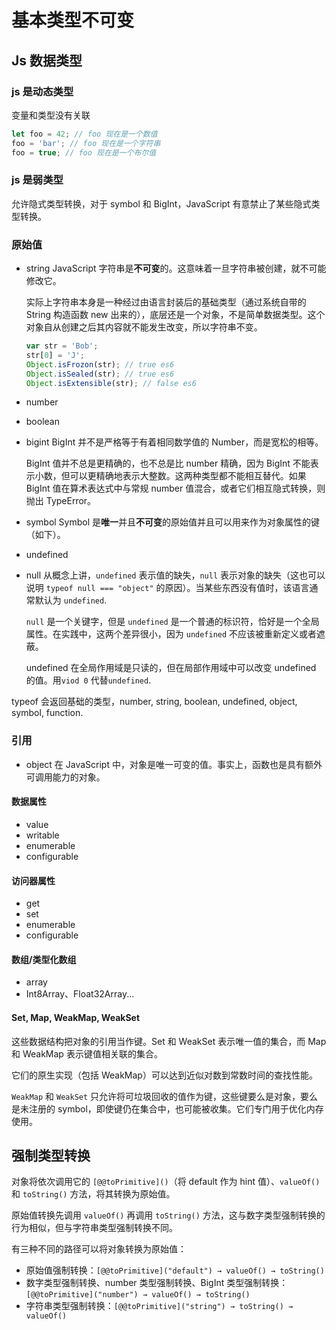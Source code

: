 # 基本类型不可变

## Js 数据类型

### js 是动态类型

变量和类型没有关联

```js
let foo = 42; // foo 现在是一个数值
foo = 'bar'; // foo 现在是一个字符串
foo = true; // foo 现在是一个布尔值
```

### js 是弱类型

允许隐式类型转换，对于 symbol 和 BigInt，JavaScript 有意禁止了某些隐式类型转换。

### 原始值

- string
  JavaScript 字符串是**不可变**的。这意味着一旦字符串被创建，就不可能修改它。

  实际上字符串本身是一种经过由语言封装后的基础类型（通过系统自带的 String 构造函数 new 出来的），底层还是一个对象，不是简单数据类型。这个对象自从创建之后其内容就不能发生改变，所以字符串不变。

  ```js
  var str = 'Bob';
  str[0] = 'J';
  Object.isFrozon(str); // true es6
  Object.isSealed(str); // true es6
  Object.isExtensible(str); // false es6
  ```

- number
- boolean
- bigint
  BigInt 并不是严格等于有着相同数学值的 Number，而是宽松的相等。

  BigInt 值并不总是更精确的，也不总是比 number 精确，因为 BigInt 不能表示小数，但可以更精确地表示大整数。这两种类型都不能相互替代。如果 BigInt 值在算术表达式中与常规 number 值混合，或者它们相互隐式转换，则抛出 TypeError。

- symbol
  Symbol 是**唯一**并且**不可变**的原始值并且可以用来作为对象属性的键（如下）。
- undefined
- null
  从概念上讲，`undefined` 表示值的缺失，`null` 表示对象的缺失（这也可以说明 `typeof null === "object"` 的原因）。当某些东西没有值时，该语言通常默认为 `undefined`.

  `null` 是一个关键字，但是 `undefined` 是一个普通的标识符，恰好是一个全局属性。在实践中，这两个差异很小，因为 `undefined` 不应该被重新定义或者遮蔽。

  undefined 在全局作用域是只读的，但在局部作用域中可以改变 undefined 的值。用`viod 0` 代替`undefined`.

typeof 会返回基础的类型，number, string, boolean, undefined, object, symbol, function.

### 引用

- object
  在 JavaScript 中，对象是唯一可变的值。事实上，函数也是具有额外可调用能力的对象。

#### 数据属性

- value
- writable
- enumerable
- configurable

#### 访问器属性

- get
- set
- enumerable
- configurable

#### 数组/类型化数组

- array
- Int8Array、Float32Array...

#### Set, Map, WeakMap, WeakSet

这些数据结构把对象的引用当作键。Set 和 WeakSet 表示唯一值的集合，而 Map 和 WeakMap 表示键值相关联的集合。

它们的原生实现（包括 WeakMap）可以达到近似对数到常数时间的查找性能。

`WeakMap` 和 `WeakSet` 只允许将可垃圾回收的值作为键，这些键要么是对象，要么是未注册的 symbol，即使键仍在集合中，也可能被收集。它们专门用于优化内存使用。

## 强制类型转换

对象将依次调用它的 `[@@toPrimitive]()`（将 default 作为 hint 值）、`valueOf()` 和 `toString()` 方法，将其转换为原始值。

原始值转换先调用 `valueOf()` 再调用 `toString()` 方法，这与数字类型强制转换的行为相似，但与字符串类型强制转换不同。

有三种不同的路径可以将对象转换为原始值：

- 原始值强制转换：`[@@toPrimitive]("default") → valueOf() → toString()`
- 数字类型强制转换、number 类型强制转换、BigInt 类型强制转换：`[@@toPrimitive]("number") → valueOf() → toString()`
- 字符串类型强制转换：`[@@toPrimitive]("string") → toString() → valueOf()`

